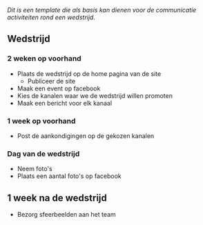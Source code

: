 _Dit is een template die als basis kan dienen voor de communicatie activiteiten rond een wedstrijd._

## Wedstrijd

### 2 weken op voorhand

* Plaats de wedstrijd op de home pagina van de site
  * Publiceer de site
* Maak een event op facebook
* Kies de kanalen waar we de wedstrijd willen promoten
* Maak een bericht voor elk kanaal

### 1 week op voorhand

* Post de aankondigingen op de gekozen kanalen

### Dag van de wedstrijd

* Neem foto's
* Plaats een aantal foto's op facebook

## 1 week na de wedstrijd

* Bezorg sfeerbeelden aan het team
